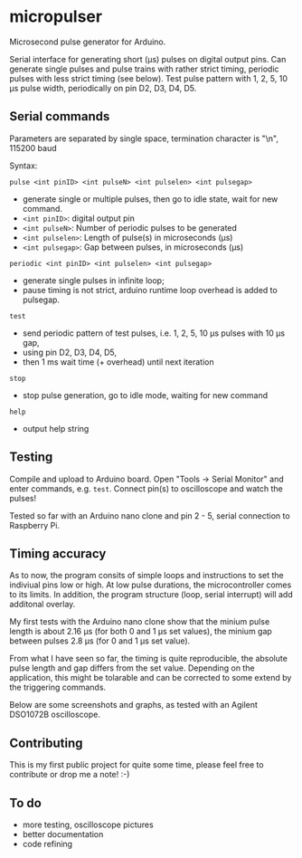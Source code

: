 # micropulser
Microsecond pulse generator for Arduino.

Serial interface for generating short (µs) pulses on digital output pins.
Can generate single pulses and pulse trains with rather strict timing, periodic pulses with less strict timing (see below).
Test pulse pattern with 1, 2, 5, 10 µs pulse width, periodically on pin D2, D3, D4, D5.

## Serial commands 
Parameters are separated by single space, termination character is "\n", 115200 baud

Syntax:

`pulse <int pinID> <int pulseN> <int pulselen> <int pulsegap>`
* generate single or multiple pulses, then go to idle state, wait for new command.
* `<int pinID>`: digital output pin
* `<int pulseN>`: Number of periodic pulses to be generated
* `<int pulselen>`: Length of pulse(s) in microseconds (µs)
* `<int pulsegap>`: Gap between pulses, in microseconds (µs)

`periodic <int pinID> <int pulselen> <int pulsegap>`
* generate single pulses in infinite loop; 
* pause timing is not strict, arduino runtime loop overhead is added to pulsegap.

`test`
* send periodic pattern of test pulses, i.e. 1, 2, 5, 10 µs pulses with 10 µs gap, 
* using pin D2, D3, D4, D5, 
* then 1 ms wait time (+ overhead) until next iteration

`stop`
* stop pulse generation, go to idle mode, waiting for new command

`help`
* output help string

## Testing
Compile and upload to Arduino board. Open "Tools -> Serial Monitor" and enter commands, e.g. `test`.
Connect pin(s) to oscilloscope and watch the pulses!


Tested so far with an Arduino nano clone and pin 2 - 5, serial connection to Raspberry Pi.

## Timing accuracy
As to now, the program consits of simple loops and instructions to set the indiviual pins low or high.
At low pulse durations, the microcontroller comes to its limits. In addition, the program structure (loop, serial interrupt) will add additonal overlay.

My first tests with the Arduino nano clone show that the minium pulse length is about 2.16 µs (for both 0 and 1 µs set values), the minium gap between pulses 2.8 µs (for 0 and 1 µs set value). 

From what I have seen so far, the timing is quite reproducible, the absolute pulse length and gap differs from the set value.
Depending on the application, this might be tolarable and can be corrected to some extend by the triggering commands.

Below are some screenshots and graphs, as tested with an Agilent DSO1072B oscilloscope.


## Contributing

This is my first public project for quite some time, please feel free to contribute or drop me a note! :-)

## To do
* more testing, oscilloscope pictures
* better documentation
* code refining
